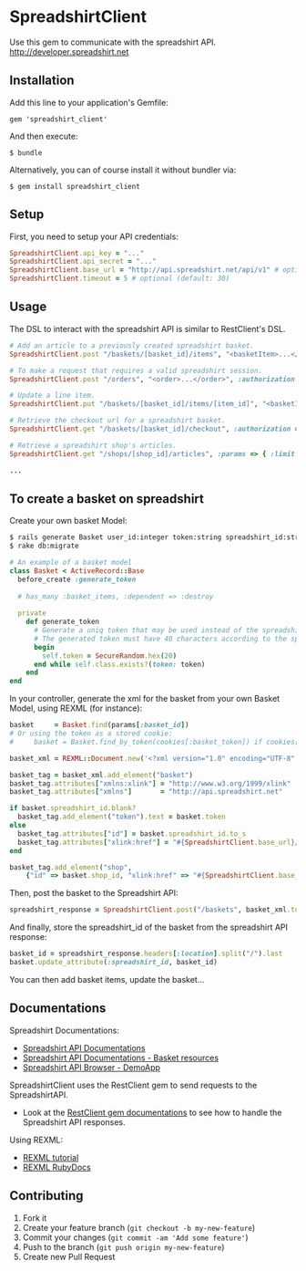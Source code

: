 # SpreadshirtClient

Use this gem to communicate with the spreadshirt API.
http://developer.spreadshirt.net

## Installation

Add this line to your application's Gemfile:

```
gem 'spreadshirt_client'
```

And then execute:

```
$ bundle
```

Alternatively, you can of course install it without bundler via:

```
$ gem install spreadshirt_client
```

## Setup

First, you need to setup your API credentials:

```ruby
SpreadshirtClient.api_key = "..."
SpreadshirtClient.api_secret = "..."
SpreadshirtClient.base_url = "http://api.spreadshirt.net/api/v1" # optional
SpreadshirtClient.timeout = 5 # optional (default: 30)
```

## Usage

The DSL to interact with the spreadshirt API is similar
to RestClient's DSL.

```ruby
# Add an article to a previously created spreadshirt basket.
SpreadshirtClient.post "/baskets/[basket_id]/items", "<basketItem>...</basketItem>", :authorization => true

# To make a request that requires a valid spreadshirt session.
SpreadshirtClient.post "/orders", "<order>...</order>", :authorization => true, :session => "..."

# Update a line item.
SpreadshirtClient.put "/baskets/[basket_id]/items/[item_id]", "<basketItem>...</basketItem>", :authorization => true

# Retrieve the checkout url for a spreadshirt basket.
SpreadshirtClient.get "/baskets/[basket_id]/checkout", :authorization => true

# Retrieve a spreadshirt shop's articles.
SpreadshirtClient.get "/shops/[shop_id]/articles", :params => { :limit => 50 }

...
```

## To create a basket on spreadshirt

Create your own basket Model:

```bash
$ rails generate Basket user_id:integer token:string spreadshirt_id:string shop_id:integer
$ rake db:migrate
```

```ruby
# An example of a basket model
class Basket < ActiveRecord::Base
  before_create :generate_token
  
  # has_many :basket_items, :dependent => :destroy
  
  private
    def generate_token
      # Generate a uniq token that may be used instead of the spreadshirt_basket_id to retrieve a basket
      # The generated token must have 40 characters according to the spreadshirt API documentation.
      begin
        self.token = SecureRandom.hex(20)
      end while self.class.exists?(token: token)
    end
end
```

In your controller, generate the xml for the basket from your own Basket Model, using REXML (for instance): 

```ruby
basket     = Basket.find(params[:basket_id])
# Or using the token as a stored cookie: 
#     basket = Basket.find_by_token(cookies[:basket_token]) if cookies[:basket_token]

basket_xml = REXML::Document.new('<?xml version="1.0" encoding="UTF-8" standalone="yes"?>')

basket_tag = basket_xml.add_element("basket")
basket_tag.attributes["xmlns:xlink"] = "http://www.w3.org/1999/xlink"
basket_tag.attributes["xmlns"]       = "http://api.spreadshirt.net"

if basket.spreadshirt_id.blank?
  basket_tag.add_element("token").text = basket.token 
else
  basket_tag.attributes["id"] = basket.spreadshirt_id.to_s
  basket_tag.attributes["xlink:href"] = "#{SpreadshirtClient.base_url}/baskets/#{basket.spreadshirt_id}"
end

basket_tag.add_element("shop", 
    {"id" => basket.shop_id, "xlink:href" => "#{SpreadshirtClient.base_url}/shops/#{basket.shop_id}"})

```

Then, post the basket to the Spreadshirt API: 

```ruby
spreadshirt_response = SpreadshirtClient.post("/baskets", basket_xml.to_s, :authorization => true)
```

And finally, store the spreadshirt_id of the basket from the spreadshirt API response: 

```ruby
basket_id = spreadshirt_response.headers[:location].split("/").last
basket.update_attribute(:spreadshirt_id, basket_id)
```

You can then add basket items, update the basket... 

## Documentations
Spreadshirt Documentations: 
- [Spreadshirt API Documentations](http://developer.spreadshirt.net/display/API/API)
- [Spreadshirt API Documentations - Basket resources](http://developer.spreadshirt.net/display/API/Basket+Resources)
- [Spreadshirt API Browser - DemoApp](http://demoapp.spreadshirt.net/apibrowser/)

SpreadshirtClient uses the RestClient gem to send requests to the SpreadshirtAPI. 
- Look at the [RestClient gem documentations](https://github.com/rest-client/rest-client) to see how to handle the Spreadshirt API responses.

Using REXML: 
- [REXML tutorial](http://www.germane-software.com/software/rexml/docs/tutorial.html)
- [REXML RubyDocs](http://ruby-doc.org/stdlib-2.0/libdoc/rexml/rdoc/REXML.html)

## Contributing

1. Fork it
2. Create your feature branch (`git checkout -b my-new-feature`)
3. Commit your changes (`git commit -am 'Add some feature'`)
4. Push to the branch (`git push origin my-new-feature`)
5. Create new Pull Request

